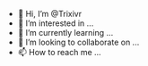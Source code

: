 - 👋 Hi, I’m @Trixivr
- 👀 I’m interested in ...
- 🌱 I’m currently learning ...
- 💞️ I’m looking to collaborate on ...
- 📫 How to reach me ...

<!---
Trixivr/Trixivr is a ✨ special ✨ repository because its `README.md` (this file) appears on your GitHub profile.
You can click the Preview link to take a look at your changes.
--->
